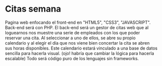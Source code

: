 # Citas semana
Pagina web enfocando el front-end en "HTML5", "CSS3", "JAVASCRIPT".
Back-end será con PHP.
El back-end será un gestor de citas web que al loguearnos nos muestre una serie de empleados con los que poder reservar una cita. Al seleccionar a uno de ellos, se abre su propio calendario y al elegir el día que nos viene bien concertar la cita se abren sus horas disponibles. 
Este calendario estará vinculado a una base de datos sencilla para hacerla visual. (ojo! habría que cambiar la lógica para hacerla escalable)
Todo será código puro de los lenguajes sin frameworks.
